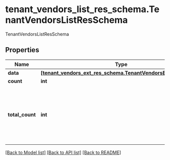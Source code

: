 # tenant_vendors_list_res_schema.TenantVendorsListResSchema

TenantVendorsListResSchema
## Properties
Name | Type | Description | Notes
------------ | ------------- | ------------- | -------------
**data** | [**[tenant_vendors_ext_res_schema.TenantVendorsExtResSchema]**](TenantVendorsExtResSchema.md) | Data | 
**count** | **int** | Count | 
**total_count** | **int** | Total Count | [optional]  if omitted the server will use the default value of 0

[[Back to Model list]](../README.md#documentation-for-models) [[Back to API list]](../README.md#documentation-for-api-endpoints) [[Back to README]](../README.md)


